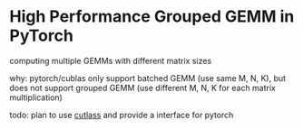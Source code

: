 # High Performance Grouped GEMM in PyTorch

computing multiple GEMMs with different matrix sizes

why: pytorch/cublas only support batched GEMM (use same M, N, K), but does not support grouped GEMM (use different M, N, K for each matrix multiplication)

todo: plan to use [cutlass](https://github.com/NVIDIA/cutlass/blob/master/examples/24_gemm_grouped/gemm_grouped.cu) and provide a interface for pytorch


